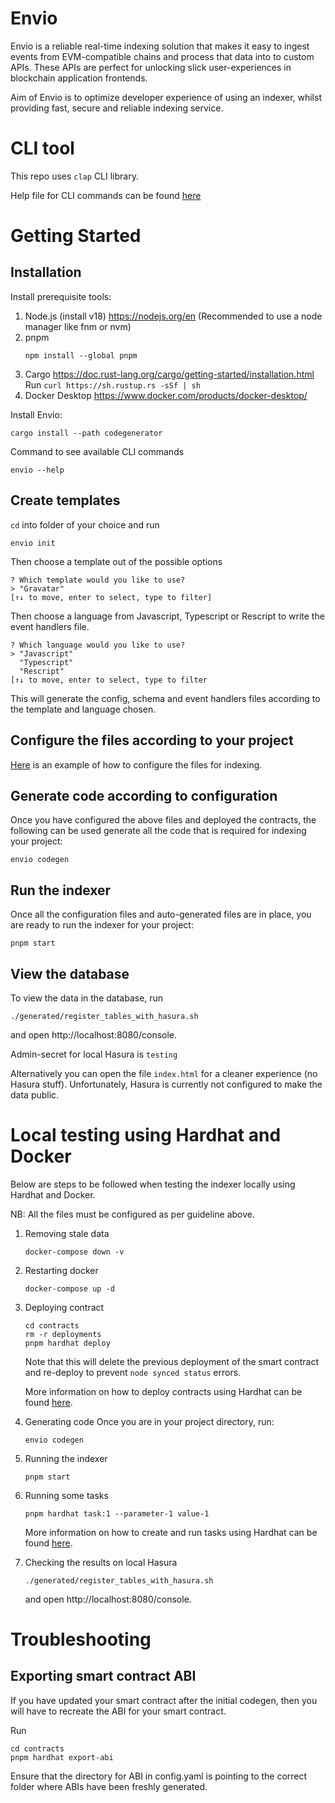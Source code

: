 # Envio

Envio is a reliable real-time indexing solution that makes it easy to ingest events from EVM-compatible chains and process that data into to custom APIs. These APIs are perfect for unlocking slick user-experiences in blockchain application frontends.

Aim of Envio is to optimize developer experience of using an indexer, whilst providing fast, secure and reliable indexing service.
# CLI tool

This repo uses `clap` CLI library.

Help file for CLI commands can be found [here](codegenerator/CommandLineHelp.md)

# Getting Started
## Installation

Install prerequisite tools:
1. Node.js (install v18) https://nodejs.org/en
   (Recommended to use a node manager like fnm or nvm)
2. pnpm
   ```
   npm install --global pnpm
   ```
3. Cargo https://doc.rust-lang.org/cargo/getting-started/installation.html
   Run `curl https://sh.rustup.rs -sSf | sh`
4. Docker Desktop https://www.docker.com/products/docker-desktop/

Install Envio:
```
cargo install --path codegenerator
```


Command to see available CLI commands
```
envio --help
```

## Create templates

`cd` into folder of your choice and run 
```
envio init
```

Then choose a template out of the possible options
```
? Which template would you like to use?  
> "Gravatar"
[↑↓ to move, enter to select, type to filter]
```
Then choose a language from Javascript, Typescript or Rescript to write the event handlers file.
```
? Which language would you like to use?  
> "Javascript"
  "Typescript"
  "Rescript"
[↑↓ to move, enter to select, type to filter
```

This will generate the config, schema and event handlers files according to the template and language chosen.

## Configure the files according to your project

[Here](codegenerator/templates/static/greeter_template/typescript/README.md) is an example of how to configure the files for indexing.

## Generate code according to configuration

Once you have configured the above files and deployed the contracts, the following can be used generate all the code that is required for indexing your project:

```
envio codegen
```

## Run the indexer
Once all the configuration files and auto-generated files are in place, you are ready to run the indexer for your project:
```
pnpm start
```

## View the database
To view the data in the database, run
```
./generated/register_tables_with_hasura.sh
```
and open http://localhost:8080/console.

Admin-secret for local Hasura is `testing` 

Alternatively you can open the file `index.html` for a cleaner experience (no Hasura stuff). Unfortunately, Hasura is currently not configured to make the data public.


# Local testing using Hardhat and Docker
Below are steps to be followed when testing the indexer locally using Hardhat and Docker.

NB: All the files must be configured as per guideline above.

1. Removing stale data
   ```
   docker-compose down -v
   ```

2. Restarting docker
   ```
   docker-compose up -d
   ```

3. Deploying contract
   ```
   cd contracts
   rm -r deployments
   pnpm hardhat deploy
   ```
   Note that this will delete the previous deployment of the smart contract and re-deploy to prevent `node synced status` errors.

   More information on how to deploy contracts using Hardhat can be found [here](https://hardhat.org/hardhat-runner/docs/guides/deploying).

4. Generating code
   Once you are in your project directory, run:
   ```
   envio codegen
   ```

5. Running the indexer
   ```
   pnpm start
   ```

6. Running some tasks
   ```
   pnpm hardhat task:1 --parameter-1 value-1
   ```
   More information on how to create and run tasks using Hardhat can be found [here](https://hardhat.org/hardhat-runner/docs/advanced/create-task).

7. Checking the results on local Hasura
   ```
   ./generated/register_tables_with_hasura.sh
   ```
   and open http://localhost:8080/console.

# Troubleshooting

## Exporting smart contract ABI
If you have updated your smart contract after the initial codegen, then you will have to recreate the ABI for your smart contract.

Run
```
cd contracts
pnpm hardhat export-abi
```
Ensure that the directory for ABI in config.yaml is pointing to the correct folder where ABIs have been freshly generated.

